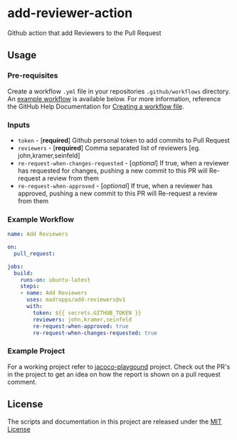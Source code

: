 # add-reviewer-action

Github action that add Reviewers to the Pull Request

## Usage

### Pre-requisites
Create a workflow `.yml` file in your repositories `.github/workflows` directory. An [example workflow](#example-workflow) is available below. For more information, reference the GitHub Help Documentation for [Creating a workflow file](https://help.github.com/en/articles/configuring-a-workflow#creating-a-workflow-file).

### Inputs

* `token` - [**required**] Github personal token to add commits to Pull Request
* `reviewers` - [**required**] Comma separated list of reviewers [eg. john,kramer,seinfeld]
* `re-request-when-changes-requested` - [*optional*] If true, when a reviewer has requested for changes, pushing a new commit to this PR will Re-request a review from them
* `re-request-when-approved` - [*optional*] If true, when a reviewer has approved, pushing a new commit to this PR will Re-request a review from them


### Example Workflow

```yaml
name: Add Reviewers

on:
  pull_request:

jobs:
  build:
    runs-on: ubuntu-latest
    steps:
    - name: Add Reviewers
      uses: madrapps/add-reviewers@v1
      with:
        token: ${{ secrets.GITHUB_TOKEN }}
        reviewers: john,kramer,seinfeld
        re-request-when-approved: true
        re-request-when-changes-requested: true
```

### Example Project
For a working project refer to [jacoco-playgound](https://github.com/thsaravana/jacoco-playground) project. Check out the PR's in
the project to get an idea on how the report is shown on a pull request comment.

## License
The scripts and documentation in this project are released under the [MIT License](LICENSE)
